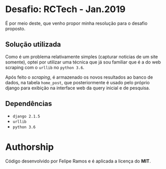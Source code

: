 # Desafio: RCTech - Jan.2019
É por meio deste, que venho propor minha resolução para o desafio proposto.

## Solução utilizada
Como é um problema relativamente simples (capturar noticias de um site somente), 
optei por utilizar uma técnica que já sou familiar que é a do web scraping com 
o `urllib` no `python 3.6`.

Após feito o _scraping_, é armazenado os novos resultados ao banco de dados, na
tabela `home_post`, que posteriormente é usado pelo próprio django para exibição
na interface web da query inicial e de pesquisa.

## Dependências
+ `django 2.1.5`
+ `urllib`
+ `python 3.6`

# Authorship
Código desenvolvido por Felipe Ramos e é aplicada a licença do **MIT**.
